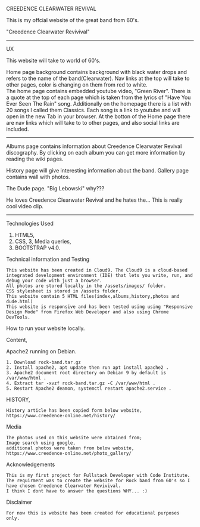 CREEDENCE CLEARWATER REVIVAL

This is my offcial website of the great band from 60's.

"Creedence Clearwater Revivival"

***************************************************************************************************************************************************************************
UX

This website will take to world of 60's. 

Home page background contains background with black water drops and refers to the name of the band(Clearwater). 
Nav links at the top will take to other pages, color is changing on them from red to white.  
The home page contains embedded youtube video, "Green River".
There is a quote at the top of each page which is taken from the lyrics of "Have You Ever Seen The Rain" song.
Additionally on the homepage there is a list with 20 songs I called them Classics. Each song is a link to youtube and will open in the new Tab in your browser.
At the botton of the Home page there are nav links which will take to to other pages, and also social links are included.

***************************************************************************************************************************************************************************

Albums page contains information about Creedence Clearwater Revival discography. By clicking on each album you can get more information by reading the wiki pages.

History page will give interesting information about the band. Gallery page contains wall with photos.

The Dude page. "Big Lebowski" why???

He loves Creedence Clearwater Revival and he hates the... This is really cool video clip.

****************************************************************************************************************************************************************************

Technologies Used

1. HTML5,
2. CSS,
3, Media queries,
4. BOOTSTRAP v4.0.

Technical information and Testing

    This website has been created in Cloud9. The Cloud9 is a cloud-based integrated development environment (IDE) that lets you write, run, and debug your code with just a browser.
    All photos are stored locally in the /assets/images/ folder.
    CSS stylesheet is stored in /assets folder.
    This website contain 5 HTML files(index,albums,history,photos and dude.html)
    This website is responsive and has been tested using using "Responsive Design Mode" from Firefox Web Developer and also using Chrome DevTools.

How to run your website locally.

Content,

Apache2 running on Debian.

    1. Download rock-band.tar.gz
    2. Install apache2, apt update then run apt install apache2 .
    3. Apache2 document root directory on Debian 9 by default is /var/www/html .
    4. Extract tar -xvzf rock-band.tar.gz -C /var/www/html .
    5. Restart Apache2 deamon, systemctl restart apache2.service .

HISTORY,

    History article has been copied form below website,
    https://www.creedence-online.net/history/



Media

    The photos used on this website were obtained from;
    Image search using google,
    additional photos were taken from below website,
    https://www.creedence-online.net/photo_gallery/
    
Acknowledgements

    This is my first project for Fullstack Developer with Code Institute. The requirment was to create the website for Rock band from 60's so I have chosen Creedence Clearwater Revivival.
    I think I dont have to answer the questions WHY... :)

Disclaimer

    For now this is website has been created for educational purposes only.
